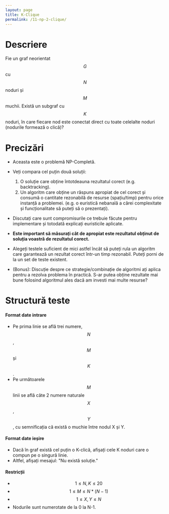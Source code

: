 ```yaml
---
layout: page
title: K-Clique
permalink: /11-np-2-clique/
---
```


# Descriere

Fie un graf neorientat $$G$$ cu $$N$$ noduri și $$M$$ muchii. Există un subgraf cu $$K$$ noduri, în care fiecare nod este 
conectat direct cu toate celelalte noduri (nodurile formează o clică)?

# Precizări

- Aceasta este o problemă NP-Completă.
- Veți compara cel puțin două soluții:
    1. O soluție care obține întotdeauna rezultatul corect (e.g. backtracking).
    2. Un algoritm care obține un răspuns apropiat de cel corect și consumă o cantitate rezonabilă de resurse (spațiu/timp) pentru orice instanță a problemei. (e.g. o euristică nebanală a cărei complexitate și funcționalitate să puteți să o prezentați).

- Discutați care sunt compromisurile ce trebuie făcute pentru implementare și totodată explicați euristicile aplicate.
- **Este important să măsurați cât de apropiat este rezultatul obținut de soluția voastră de rezultatul corect.**
- Alegeți testele suficient de mici astfel încât să puteți rula un algoritm care garantează un rezultat corect într-un timp rezonabil.
  Puteți porni de la un set de teste existent.

- (Bonus): Discuție despre ce strategie/combinație de algoritmi ați aplica pentru a rezolva problema în practică.
  S-ar putea obține rezultate mai bune folosind algoritmul ales dacă am investi mai multe resurse?

# Structură teste

#### Format date intrare

- Pe prima linie se află trei numere, $$N$$, $$M$$ și $$K$$.
- Pe următoarele $$M$$ linii se află câte 2 numere naturale $$X$$, $$Y$$, cu semnificația că există o muchie între nodul X și Y.

#### Format date ieșire

- Dacă în graf există cel puțin o K-clică, afișați cele K noduri care o compun pe o singură linie.
- Altfel, afișați mesajul: "Nu există soluție."

#### Restricții

- $$ 1 \leq N, K \leq 20$$
- $$ 1 \leq M \leq N*(N-1)$$
- $$ 1 \leq X, Y \leq N$$
- Nodurile sunt numerotate de la 0 la N-1.
